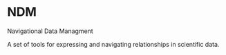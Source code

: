 # NDM
Navigational Data Managment

A set of tools for expressing and navigating relationships in scientific data.
